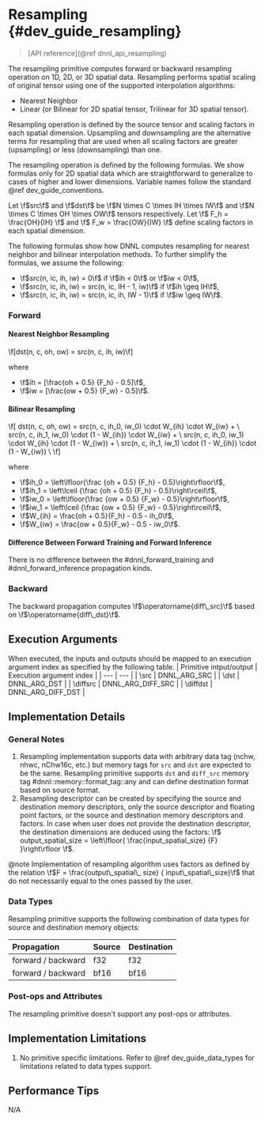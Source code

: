 Resampling {#dev_guide_resampling}
=====================================

>
> [API reference](@ref dnnl_api_resampling)
>

The resampling primitive computes forward or backward resampling operation on
1D, 2D, or 3D spatial data. Resampling performs spatial scaling of original
tensor using one of the supported interpolation algorithms:
- Nearest Neighbor
- Linear (or Bilinear for 2D spatial tensor, Trilinear for 3D spatial tensor).

Resampling operation is defined by the source tensor and scaling factors in
each spatial dimension. Upsampling and downsampling are the alternative terms
for resampling that are used when all scaling factors are greater (upsampling)
or less (downsampling) than one.

The resampling operation is defined by the following formulas. We show formulas
only for 2D spatial data which are straightforward to generalize to cases of
higher and lower dimensions. Variable names follow the standard
@ref dev_guide_conventions.

Let \f$src\f$ and \f$dst\f$ be \f$N \times C \times IH \times IW\f$ and \f$N
\times C \times OH \times OW\f$ tensors respectively. Let
\f$ F_h = \frac{OH}{IH} \f$ and \f$ F_w = \frac{OW}{IW} \f$ define scaling
factors in each spatial dimension.

The following formulas show how DNNL computes resampling for nearest neighbor
and bilinear interpolation methods.
To further simplify the formulas, we assume the following:
- \f$src(n, ic, ih, iw) = 0\f$ if \f$ih < 0\f$ or \f$iw < 0\f$,
- \f$src(n, ic, ih, iw) = src(n, ic, IH - 1, iw)\f$ if \f$ih \geq IH\f$,
- \f$src(n, ic, ih, iw) = src(n, ic, ih, IW - 1)\f$ if \f$iw \geq IW\f$.

### Forward

#### Nearest Neighbor Resampling

\f[dst(n, c, oh, ow) =  src(n, c, ih, iw)\f]

where

- \f$ih = [\frac{oh + 0.5} {F_h} - 0.5]\f$,
- \f$iw = [\frac{ow + 0.5} {F_w} - 0.5]\f$.

#### Bilinear Resampling

\f[
    dst(n, c, oh, ow) =
            src(n, c, ih_0, iw_0) \cdot W_{ih} \cdot W_{iw} + \\
            src(n, c, ih_1, iw_0) \cdot (1 - W_{ih}) \cdot W_{iw} + \\
            src(n, c, ih_0, iw_1) \cdot W_{ih} \cdot (1 - W_{iw}) + \\
            src(n, c, ih_1, iw_1) \cdot (1 - W_{ih}) \cdot (1 - W_{iw}) \\
\f]

where
- \f$ih_0 = \left\lfloor{\frac {oh + 0.5} {F_h} - 0.5}\right\rfloor\f$,
- \f$ih_1 = \left\lceil {\frac {oh + 0.5} {F_h} - 0.5}\right\rceil\f$,
- \f$iw_0 = \left\lfloor{\frac {ow + 0.5} {F_w} - 0.5}\right\rfloor\f$,
- \f$iw_1 = \left\lceil {\frac {ow + 0.5} {F_w} - 0.5}\right\rceil\f$,
- \f$W_{ih} = \frac{oh + 0.5}{F_h} - 0.5 - ih_0\f$,
- \f$W_{iw} = \frac{ow + 0.5}{F_w} - 0.5 - iw_0\f$.


#### Difference Between Forward Training and Forward Inference

There is no difference between the #dnnl_forward_training
and #dnnl_forward_inference propagation kinds.

### Backward

The backward propagation computes \f$\operatorname{diff\_src}\f$
based on \f$\operatorname{diff\_dst}\f$.

## Execution Arguments
When executed, the inputs and outputs should be mapped to an execution
argument index as specified by the following table.
| Primitive intput/output | Execution argument index |
| ---                     | ---                      |
| \src                    | DNNL_ARG_SRC             |
| \dst                    | DNNL_ARG_DST             |
| \diffsrc                | DNNL_ARG_DIFF_SRC        |
| \diffdst                | DNNL_ARG_DIFF_DST        |

## Implementation Details

### General Notes
1. Resampling implementation supports data with arbitrary data tag (nchw, nhwc,
   nChw16c, etc.) but memory tags for `src` and `dst` are expected to be the
   same. Resampling primitive supports `dst` and `diff_src` memory tag
   #dnnl::memory::format_tag::any and can define destination format based on
   source format.
2. Resampling descriptor can be created by specifying the source and
   destination memory descriptors, only the source descriptor and floating
   point factors, or the source and destination memory descriptors and factors.
   In case when user does not provide the destination descriptor, the
   destination dimensions are deduced using the factors:
   \f$
     output\_spatial\_size = \left\lfloor{
        \frac{input\_spatial\_size} {F}
     }\right\rfloor
   \f$.

@note
    Implementation of resampling algorithm uses factors as defined by the
    relation \f$F = \frac{output\_spatial\_ size} {
    input\_spatial\_size}\f$ that do not necessarily equal to the ones passed
    by the user.


### Data Types

Resampling primitive supports the following combination of data types for
source and destination memory objects:

| Propagation        | Source    |  Destination  |
| :--                | :--       |  :--          |
| forward / backward | f32       | f32           |
| forward / backward | bf16      | bf16          |

### Post-ops and Attributes

The resampling primitive doesn't support any post-ops or attributes.

## Implementation Limitations

1. No primitive specific limitations. Refer to @ref dev_guide_data_types for
   limitations related to data types support.

## Performance Tips

N/A
